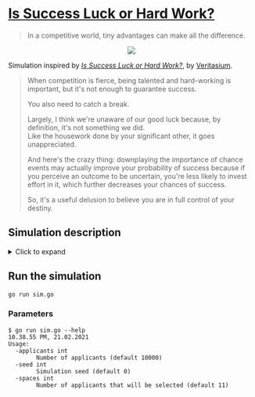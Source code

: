 # [Is Success Luck or Hard Work?](https://youtu.be/3LopI4YeC4I?t=218)

> In a competitive world, tiny advantages can make all the difference.

<p align="center">
    <a href="https://youtu.be/3LopI4YeC4I?t=218" alt="Veritasium's video link">
            <img src="https://img.youtube.com/vi/3LopI4YeC4I/0.jpg" />
    </a>
</p>

Simulation inspired by [_Is Success Luck or Hard Work?_](https://youtu.be/3LopI4YeC4I?t=218),
by [Veritasium](https://www.youtube.com/c/veritasium).

> When competition is fierce, being talented and hard-working is important, but it's not enough to guarantee success.
>
> You also need to catch a break.
>
> Largely, I think we're unaware of our good luck because, by definition, it's not something we did.\
> Like the housework done by your significant other, it goes unappreciated.
>
> And here's the crazy thing:
> downplaying the importance of chance events may actually improve your probability of success because
> if you perceive an outcome to be uncertain, you're less likely to invest effort in it,
> which further decreases your chances of success.
>
> So, it's a useful delusion to believe you are in full control of your destiny.

## Simulation description

<details>
<summary>Click to expand</summary>

> The importance of luck increases the greater the number of applicants applying for just a few spaces.
>
> Consider the most recent class of NASA astronauts.\
> From over 18,300 applicants in 2017,
> only 11 were selected and went on to graduate from the astronaut training program.
>
> Now we can make a toy model of the selection process:
> let's assume that astronauts are selected mostly based on skill,
> experience, and hard work, but also say five percent as a result of luck — fortunate circumstances.
> 
> For each applicant, I randomly generated a skill score out of a hundred,
> and I also randomly generated a luck score out of a hundred.\
> Then I added those numbers together, weighted in the 95-to-5 ratio to get an overall score.\
> This score represents the selector's judgments, meaning the top 11 by this metric would become astronauts.
>
> And I repeated this simulation a thousand times representing a thousand different astronaut selections.\
> And what I found was the astronauts who were picked were very lucky; they had an average luck score of 94.7.
>
> So how many of the selected astronauts would have been in the top 11 based on skill alone?\
> The answer was, on average, only 1.6.\
> That means, even with luck accounting for just 5% of the outcome, 9 or maybe 10 of the 11 applicants selected
> would have been different if luck played no role at all.
</details>

## Run the simulation

```shell script
go run sim.go
```

### Parameters

```
$ go run sim.go --help                                                                                                                                                                                                   10.38.55 PM, 21.02.2021
Usage:
  -applicants int
        Number of applicants (default 10000)
  -seed int
        Simulation seed (default 0)
  -spaces int
        Number of applicants that will be selected (default 11)
```
